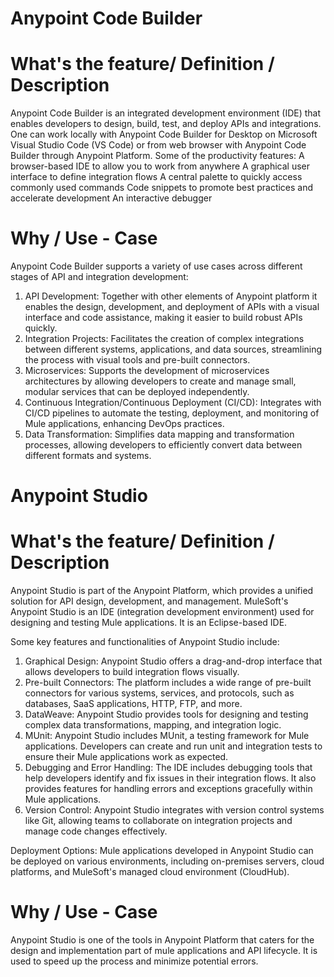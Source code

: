 # Anypoint Code Builder 


# What's the feature/ Definition / Description
Anypoint Code Builder is an integrated development environment (IDE) that enables developers to design, build, test, and deploy APIs and integrations. One can work locally with Anypoint Code Builder for Desktop on Microsoft Visual Studio Code (VS Code) or from web browser with Anypoint Code Builder through Anypoint Platform.
Some of the productivity features: 
A browser-based IDE to allow you to work from anywhere
A graphical user interface to define integration flows
A central palette to quickly access commonly used commands
Code snippets to promote best practices and accelerate development
An interactive debugger

# Why / Use - Case
Anypoint Code Builder supports a variety of use cases across different stages of API and integration development:

1. API Development: Together with other elements of Anypoint platform it enables the design, development, and deployment of APIs with a visual interface and code assistance, making it easier to build robust APIs quickly.
2. Integration Projects: Facilitates the creation of complex integrations between different systems, applications, and data sources, streamlining the process with visual tools and pre-built connectors.
3. Microservices: Supports the development of microservices architectures by allowing developers to create and manage small, modular services that can be deployed independently.
4. Continuous Integration/Continuous Deployment (CI/CD): Integrates with CI/CD pipelines to automate the testing, deployment, and monitoring of Mule applications, enhancing DevOps practices.
5. Data Transformation: Simplifies data mapping and transformation processes, allowing developers to efficiently convert data between different formats and systems.



# Anypoint Studio 

# What's the feature/ Definition / Description
Anypoint Studio is part of the Anypoint Platform, which provides a unified solution for API design, development, and management. MuleSoft's Anypoint Studio is an IDE (integration development environment) used for designing and testing Mule applications. It is an Eclipse-based IDE.

Some key features and functionalities of Anypoint Studio include:
1. Graphical Design: Anypoint Studio offers a drag-and-drop interface that allows developers to build integration flows visually. 
2. Pre-built Connectors: The platform includes a wide range of pre-built connectors for various systems, services, and protocols, such as databases, SaaS applications, HTTP, FTP, and more. 
3. DataWeave: Anypoint Studio provides tools for designing and testing complex data transformations, mapping, and integration logic.
4. MUnit: Anypoint Studio includes MUnit, a testing framework for Mule applications. Developers can create and run unit and integration tests to ensure their Mule applications work as expected.
6. Debugging and Error Handling: The IDE includes debugging tools that help developers identify and fix issues in their integration flows. It also provides features for handling errors and exceptions gracefully within Mule applications.
7. Version Control: Anypoint Studio integrates with version control systems like Git, allowing teams to collaborate on integration projects and manage code changes effectively.

Deployment Options: Mule applications developed in Anypoint Studio can be deployed on various environments, including on-premises servers, cloud platforms, and MuleSoft's managed cloud environment (CloudHub).

# Why / Use - Case
Anypoint Studio is one of the tools in Anypoint Platform that caters for the design and implementation part of mule applications and API lifecycle. It is used to speed up the process and minimize potential errors. 


